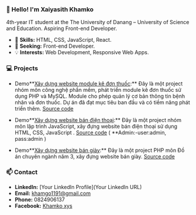 ### 👋 Hello! I'm Xaiyasith Khamko

4th-year IT student at the The University of Danang – University of Science and Education. Aspiring Front-end Developer.

- 🌱 **Skills:** HTML, CSS, JavaScript, React.
- 💼 **Seeking:** Front-end Developer.
- 💡 **Interests:** Web Development, Responsive Web Apps.

### 💻 Projects
- Demo**[Xây dựng website module kê đơn thuốc]( https://modulekedonthuoc.000webhostapp.com/):** Đây là một project nhóm môn công nghệ phần mềm, phát triển module kê đơn thuốc sử dụng PHP và MySQL. Module cho phép quản lý cơ bản thông tin bệnh nhân và đơn thuốc. Dự án đã đạt mục tiêu ban đầu và có tiềm năng phát triển thêm. [Source code](https://github.com/Khamko177/CNPM_Nhom5)


- Demo**[Xây dựng website bán điện thoại]( https://danangshop.netlify.app/):** Đây là một project nhóm môn lập trình JavaScript, xây đựng website bán điện thoại sử dụng HTML, CSS, JavaScript . [Source code](https://github.com/Khamko177/FinalJS_group) ( **Admin:-user:admin, pass:admin )


- Demo**[Xây dựng website bán giày](https://khamkoportfolio.000webhostapp.com/):** Đây là một project PHP môn Đồ án chuyên ngành năm 3, xây đựng website bán giày. [Source code](https://github.com/Khamko177/Laoshoes)


### 📫 Contact
- **LinkedIn:** [Your LinkedIn Profile](Your LinkedIn URL)
- **Email:** [khamgo1191@gmail.com](mailto:khamgo1191@gmail.com)
- **Phone:** 0824906137
- **Facebook:** [Khamko xys](https://www.facebook.com/khamkoxys)
